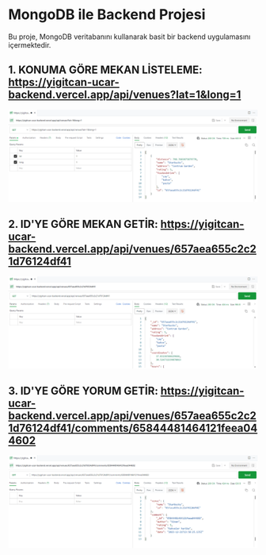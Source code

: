 # MongoDB ile Backend Projesi

Bu proje, MongoDB veritabanını kullanarak basit bir backend uygulamasını içermektedir.

## 1. KONUMA GÖRE MEKAN LİSTELEME: https://yigitcan-ucar-backend.vercel.app/api/venues?lat=1&long=1
![image](images/konumagore.png)

## 2. ID'YE GÖRE MEKAN GETİR: https://yigitcan-ucar-backend.vercel.app/api/venues/657aea655c2c21d76124df41
![image](images/idyegore.png)

## 3. ID'YE GÖRE YORUM GETİR: https://yigitcan-ucar-backend.vercel.app/api/venues/657aea655c2c21d76124df41/comments/65844481464121feea044602
![image](images/idyegoremekan.png)